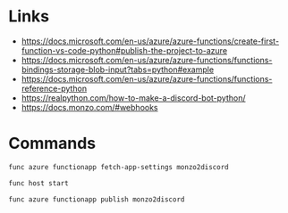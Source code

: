 # Links
- https://docs.microsoft.com/en-us/azure/azure-functions/create-first-function-vs-code-python#publish-the-project-to-azure
- https://docs.microsoft.com/en-us/azure/azure-functions/functions-bindings-storage-blob-input?tabs=python#example
- https://docs.microsoft.com/en-us/azure/azure-functions/functions-reference-python
- https://realpython.com/how-to-make-a-discord-bot-python/
- https://docs.monzo.com/#webhooks

# Commands
```bash
func azure functionapp fetch-app-settings monzo2discord
```
```bash
func host start
```
```bash
func azure functionapp publish monzo2discord
```